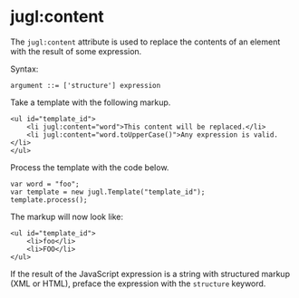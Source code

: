 jugl:content
============

The `jugl:content` attribute is used to replace the contents of an element with
the result of some expression.

Syntax:

    argument ::= ['structure'] expression


Take a template with the following markup.

    <ul id="template_id">
        <li jugl:content="word">This content will be replaced.</li>
        <li jugl:content="word.toUpperCase()">Any expression is valid.</li>
    </ul>

Process the template with the code below.

    var word = "foo";
    var template = new jugl.Template("template_id");
    template.process();

The markup will now look like:

    <ul id="template_id">
        <li>foo</li>
        <li>FOO</li>
    </ul>

If the result of the JavaScript expression is a string with structured markup
(XML or HTML), preface the expression with the `structure` keyword.
